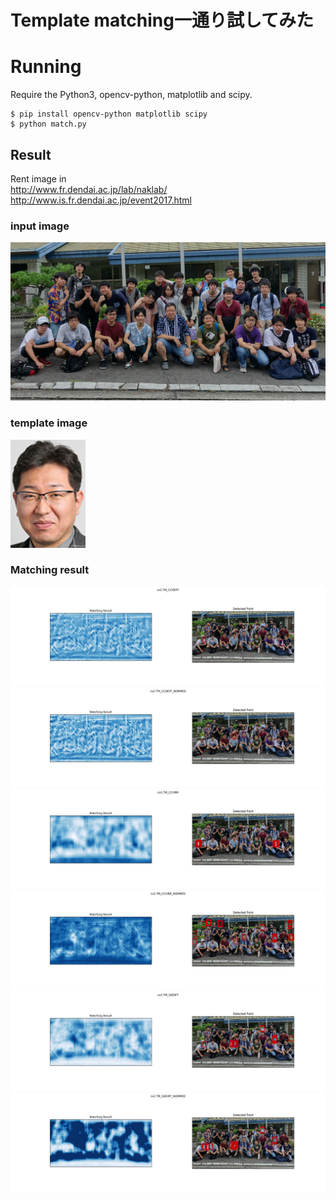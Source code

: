 # Template matching一通り試してみた

# Running

Require the Python3, opencv-python, matplotlib and scipy.

```
$ pip install opencv-python matplotlib scipy
$ python match.py
```

## Result

Rent image in  
http://www.fr.dendai.ac.jp/lab/naklab/  
http://www.is.fr.dendai.ac.jp/event2017.html  

### input image

![input image](https://raw.githubusercontent.com/ky0615/template_matching_sample/master/screen_shot/image.jpg)

### template image

![input image](https://raw.githubusercontent.com/ky0615/template_matching_sample/master/screen_shot/template.png)

### Matching result

![input image](https://raw.githubusercontent.com/ky0615/template_matching_sample/master/screen_shot/CCOEFF.png)
![input image](https://raw.githubusercontent.com/ky0615/template_matching_sample/master/screen_shot/CCOEFF_NORMED.png)
![input image](https://raw.githubusercontent.com/ky0615/template_matching_sample/master/screen_shot/CCORR.png)
![input image](https://raw.githubusercontent.com/ky0615/template_matching_sample/master/screen_shot/CCORR_NORMED.png)
![input image](https://raw.githubusercontent.com/ky0615/template_matching_sample/master/screen_shot/SQDIFF.png)
![input image](https://raw.githubusercontent.com/ky0615/template_matching_sample/master/screen_shot/SQDIFF_NORMED.png)
